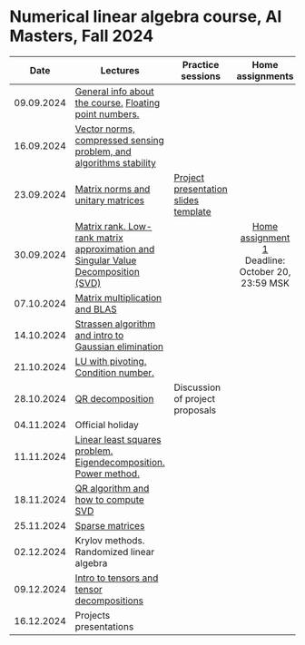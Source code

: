 # Numerical linear algebra course, AI Masters, Fall 2024

|Date| Lectures | Practice sessions | Home assignments|
|----|----|----| :----: |
| 09.09.2024 | [General info about the course.](./lectures/general_info.ipynb) [Floating point numbers.](./lectures/lecture1/lecture-1.ipynb) | | |
| 16.09.2024 | [Vector norms, compressed sensing problem, and algorithms stability](./lectures/lecture2/lecture2.ipynb) | |
| 23.09.2024 | [Matrix norms and unitary matrices](./lectures/lecture3/lecture3.ipynb) | [Project presentation slides template](https://docs.google.com/presentation/d/1N5g52k7jJiJTLqfpj24grYPfakga8KLvFLWpBCwzL6k/edit?usp=sharing) | 
| 30.09.2024 | [Matrix rank. Low-rank matrix approximation and Singular Value Decomposition (SVD)](./lectures/lecture4/lecture4.ipynb) | | [Home assignment 1](./hw/hw1.ipynb) <br> Deadline: October 20, 23:59 MSK | 
| 07.10.2024 | [Matrix multiplication and BLAS](./lectures/lecture5/lecture5.ipynb)  |  |
| 14.10.2024 | [Strassen algorithm and intro to Gaussian elimination](./lectures/lecture6/lecture6.ipynb) | | | 
| 21.10.2024 | [LU with pivoting. Condition number.](./lectures/lecture7/lecture7.ipynb) | | |
| 28.10.2024 | [QR decomposition](./lectures/lecture8/lecture8.ipynb) | Discussion of project proposals |
| 04.11.2024 | Official holiday | | | 
| 11.11.2024 | [Linear least squares problem. Eigendecomposition. Power method.](./lectures/lecture9/lecture9.ipynb) | | |
| 18.11.2024 | [QR algorithm and how to compute SVD](./lectures/lecture10/lecture10.ipynb) | | | 
| 25.11.2024 | [Sparse matrices](./lectures/lecture11/lecture11.ipynb) | | |
| 02.12.2024 | Krylov methods. Randomized linear algebra | | |
| 09.12.2024 | [Intro to tensors and tensor decompositions](./lectures/lecture13/lecture13.ipynb) | | |
| 16.12.2024 | Projects presentations | | |


